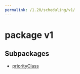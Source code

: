 ```yaml
---
permalink: /1.20/scheduling/v1/
---
```


# package v1



## Subpackages

* [priorityClass](scheduling-v1-priorityClass.md)